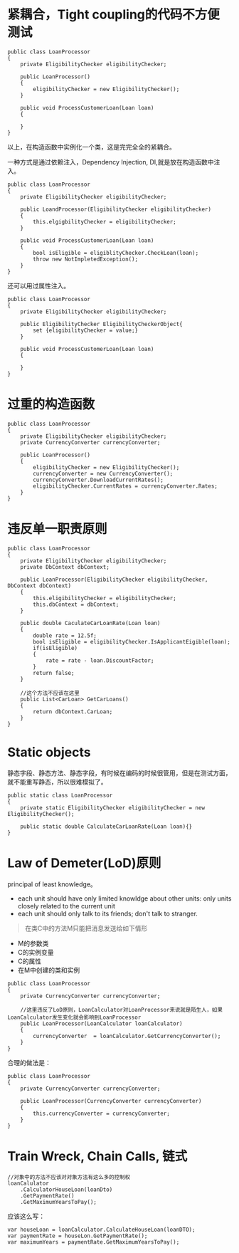 # 紧耦合，Tight coupling的代码不方便测试

```
public class LoanProcessor
{
    private EligibilityChecker eligibilityChecker;

    public LoanProcessor()
    {
        eligibilityChecker = new EligibilityChecker();
    }

    public void ProcessCustomerLoan(Loan loan)
    {

    }
}
```

以上，在构造函数中实例化一个类，这是完完全全的紧耦合。

一种方式是通过依赖注入，Dependency Injection, DI,就是放在构造函数中注入。

```
public class LoanProcessor
{
    private EligibilityChecker eligibilityChecker;

    public LoandProcessor(EligibilityChecker eligibilityChecker)
    {
        this.elgigbilityChecker = eligibilityChecker;
    }

    public void ProcessCustomerLoan(Loan loan)
    {
        bool isEligible = eligiblityChecker.CheckLoan(loan);
        throw new NotImpletedException();
    }
}
```

还可以用过属性注入。
```
public class LoanProcessor
{
    private EligibilityChecker eligibilityChecker;

    public EligibilityChecker EligibilityCheckerObject{
        set {eligibilityChecker = value;}
    }

    public void ProcessCustomerLoan(Loan loan)
    {

    }
}
```

# 过重的构造函数

```
public class LoanProcessor
{
    private EligibilityChecker eligibilityChecker;
    private CurrencyConverter currencyConverter;

    public LoanProcessor()
    {
        eligibilityChecker = new EligibilityChecker();
        currencyConverter = new CurrencyConverter();
        currencyConverter.DownloadCurrentRates();
        eligibilityChecker.CurrentRates = currencyConverter.Rates;
    }
}
```

# 违反单一职责原则
```
public class LoanProcessor
{
    private EligibilityChecker eligibilityChecker;
    private DbContext dbContext;

    public LoanProcessor(EligibilityChecker eligibilityChecker, DbContext dbContext)
    {
        this.eligibilityChecker = eligibilityChecker;
        this.dbContext = dbContext;
    }

    public double CaculateCarLoanRate(Loan loan)
    {
        double rate = 12.5f;
        bool isEligible = eligibilityChecker.IsApplicantEigible(loan);
        if(isEligible)
        {
            rate = rate - loan.DiscountFactor;
        }
        return false;
    }

    //这个方法不应该在这里
    public List<CarLoan> GetCarLoans()
    {
        return dbContext.CarLoan;
    }
}
```

# Static objects

静态字段、静态方法、静态字段，有时候在编码的时候很管用，但是在测试方面，就不能重写静态，所以很难模拟了。

```
public static class LoanProcessor
{
    private static EligibilityChecker eligibilityChecker = new EligibilityChecker();

    public static double CalculateCarLoanRate(Loan loan){}
}
```

# Law of Demeter(LoD)原则

principal of least knowledge。

- each unit should have only limited knowldge about other units: only units closely related to the current unit
- each unit should only talk to its friends; don't talk to stranger.

>在类C中的方法M只能把消息发送给如下情形

- M的参数类
- C的实例变量
- C的属性
- 在M中创建的类和实例

```
public class LoanProcessor
{
    private CurrencyConverter currencyConverter;

    //这里违反了LoD原则，LoanCalculator对LoanProcessor来说就是陌生人，如果LoanCalculator发生变化就会影响到LoanProcessor
    public LoanProcessor(LoanCalculator loanCalculator)
    {
        currencyConverter  = loanCalculator.GetCurrencyConverter();
    }
}
```

合理的做法是：

```
public class LoanProcessor
{
    private CurrencyConverter currencyConverter;

    public LoanProcessor(CurrencyConverter currencyConverter)
    {
        this.currencyConverter = currencyConverter;
    }
}
```

# Train Wreck, Chain Calls, 链式

```
//对象中的方法不应该对对象方法有这么多的控制权
loanCalulator
    .CalculatorHouseLoan(loanDto)
    .GetPaymentRate()
    .GetMaximumYearsToPay();
```

应该这么写：

```
var houseLoan = loanCalculator.CalculateHouseLoan(loanDTO);
var paymentRate = houseLon.GetPaymentRate();
var maximumYears = paymentRate.GetMaximumYearsToPay();
```

